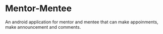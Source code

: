 # Mentor-Mentee
 An android application for mentor and mentee that can make appoinments, make announcement and comments.
